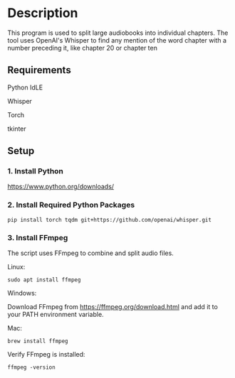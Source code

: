 # Description
This program is used to split large audiobooks into individual chapters. The tool uses OpenAI's Whisper to find any mention of the word chapter with a number preceding it, 
like chapter 20 or chapter ten

## Requirements 
Python IdLE  

Whisper 


Torch 


tkinter
## Setup

### 1. Install Python
 https://www.python.org/downloads/
 
### 2. Install Required Python Packages
    pip install torch tqdm git+https://github.com/openai/whisper.git

### 3. Install FFmpeg
The script uses FFmpeg to combine and split audio files.

Linux:

    sudo apt install ffmpeg

Windows:
 
 
Download FFmpeg from https://ffmpeg.org/download.html and add it to your PATH environment variable.

Mac:

    brew install ffmpeg

Verify FFmpeg is installed:

    ffmpeg -version
